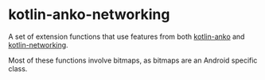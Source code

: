 # kotlin-anko-networking

A set of extension functions that use features from both [kotlin-anko](https://github.com/lightningkite/kotlin-anko) and [kotlin-networking](https://github.com/lightningkite/kotlin-networking).

Most of these functions involve bitmaps, as bitmaps are an Android specific class.

